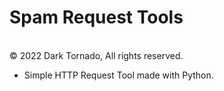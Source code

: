 # Spam Request Tools
\
© 2022 Dark Tornado, All rights reserved.

* Simple HTTP Request Tool made with Python.
